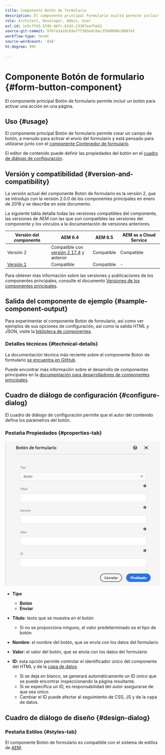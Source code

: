 ```yaml
---
title: Componente Botón de formulario
description: El componente principal Formulario oculto permite incluir un campo oculto en un formulario.
role: Architect, Developer, Admin, User
exl-id: 1e5cff43-57db-4bfc-b2d2-23307eaf5eb3
source-git-commit: 9767a3a10cb9a77f385edc0ac3fb00096c0087af
workflow-type: tm+mt
source-wordcount: '416'
ht-degree: 99%

---
```


# Componente Botón de formulario {#form-button-component}

El componente principal Botón de formulario permite incluir un botón para activar una acción en una página.

## Uso {#usage}

El componente principal Botón de formulario permite crear un campo de botón, a menudo para activar el envío del formulario y está pensado para utilizarse junto con el [componente Contenedor de formulario](form-container.md).

El editor de contenido puede definir las propiedades del botón en el [cuadro de diálogo de configuración](#configure-dialog).

## Versión y compatibilidad {#version-and-compatibility}

La versión actual del componente Botón de formulario es la versión 2, que se introdujo con la versión 2.0.0 de los componentes principales en enero de 2018 y se describe en este documento.

La siguiente tabla detalla todas las versiones compatibles del componente, las versiones de AEM con las que son compatibles las versiones del componente y los vínculos a la documentación de versiones anteriores.

| Versión del componente | AEM 6.4 | AEM 6.5 | AEM as a Cloud Service |
|--- |--- |--- |---|
| Versión 2 | Compatible con<br>[versión 2.17.4](/help/versions.md) y anterior | Compatible | Compatible |
| [Versión 1](/help/components/v1/form-button-v1.md) | Compatible | Compatible | - |

Para obtener más información sobre las versiones y publicaciones de los componentes principales, consulte el documento [Versiones de los componentes principales](/help/versions.md).

## Salida del componente de ejemplo {#sample-component-output}

Para experimentar el componente Botón de formulario, así como ver ejemplos de sus opciones de configuración, así como la salida HTML y JSON, visite la [biblioteca de componentes](https://adobe.com/go/aem_cmp_library_form_button_es).

### Detalles técnicos {#technical-details}

La documentación técnica más reciente sobre el componente Botón de formulario [se encuentra en GitHub](https://adobe.com/go/aem_cmp_tech_form_button_v2_es).

Puede encontrar más información sobre el desarrollo de componentes principales en la [documentación para desarrolladores de componentes principales](/help/developing/overview.md).

## Cuadro de diálogo de configuración {#configure-dialog}

El cuadro de diálogo de configuración permite que el autor del contenido defina los parámetros del botón.

### Pestaña Propiedades {#properties-tab}

![Cuadro de diálogo de edición del componente Botón de formulario](/help/assets/form-button-edit.png)

* **Tipo**

   * **Botón**
   * **Enviar**

* **Título**: texto que se muestra en el botón

   * Si no se proporciona ninguno, el valor predeterminado es el tipo de botón

* **Nombre**: el nombre del botón, que se envía con los datos del formulario
* **Valor:** el valor del botón, que se envía con los datos del formulario

* **ID**: esta opción permite controlar el identificador único del componente del HTML y de la [capa de datos](/help/developing/data-layer/overview.md).
   * Si se deja en blanco, se generará automáticamente un ID único que se puede encontrar inspeccionando la página resultante.
   * Si se especifica un ID, es responsabilidad del autor asegurarse de que sea único.
   * Cambiar el ID puede afectar al seguimiento de CSS, JS y de la capa de datos.

## Cuadro de diálogo de diseño {#design-dialog}

### Pestaña Estilos {#styles-tab}

El componente Botón de formulario es compatible con el sistema de estilos de [AEM](/help/get-started/authoring.md#component-styling).
